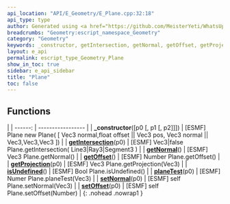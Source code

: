 ```yaml
---
api_location: "API/E_Geometry/E_Plane.cpp:32:18"
api_type: type
author: Generated using <a href="https://github.com/MeisterYeti/WhatsUpDoc">WhatsUpDoc</a>
breadcrumbs: "Geometry:escript_namespace_Geometry"
category: "Geometry"
keywords: _constructor, getIntersection, getNormal, getOffset, getProjection, isUndefined, planeTest, setNormal, setOffset
layout: e_api
permalink: escript_type_Geometry_Plane
show_in_toc: true
sidebar: e_api_sidebar
title: "Plane"
toc: false
---
```


## Functions

|
| ------: | ----------------- |
| **_constructor**([p0 [, p1 [, p2]]]) | [ESMF] Plane new Plane( [ Vec3 normal,float offset \|\|  Vec3 pos, Vec3 normal \|\| Vec3,Vec3,Vec3 ]) |
| **[getIntersection](classGeometry_1_1%5F%5FPlane#classGeometry_1_1%5F%5FPlane_1ab25d6e75facadd5d259f795ca5df7c4d)**(p0) | [ESMF] Vec3\|false Plane.getIntersection( Line3\|Ray3\|Segment3 ) |
| **[getNormal](classGeometry_1_1%5F%5FPlane#classGeometry_1_1%5F%5FPlane_1a8cd0f6a14f839a28d2bcdfed20c77032)**() | [ESMF] Vec3 Plane.getNormal() |
| **[getOffset](classGeometry_1_1%5F%5FPlane#classGeometry_1_1%5F%5FPlane_1a89ad1f231b80e08d552deb0f584428db)**() | [ESMF] Number Plane.getOffset() |
| **[getProjection](classGeometry_1_1%5F%5FPlane#classGeometry_1_1%5F%5FPlane_1ae737800fd5c67123288047a384ca2087)**(p0) | [ESMF] Vec3 Plane.getProjection(Vec3) |
| **[isUndefined](classGeometry_1_1%5F%5FPlane#classGeometry_1_1%5F%5FPlane_1a5f47d8dc53737c416b6e0ea1a7ed3ed2)**() | [ESMF] Bool Plane.isUndefined() |
| **[planeTest](classGeometry_1_1%5F%5FPlane#classGeometry_1_1%5F%5FPlane_1a8ddbb7f52ad7ac9c813ed5b141a375bc)**(p0) | [ESMF] Numer Plane.planeTest(Vec3) |
| **[setNormal](classGeometry_1_1%5F%5FPlane#classGeometry_1_1%5F%5FPlane_1a998b7639741b5d9e4ace9196f89d1e5a)**(p0) | [ESMF] self Plane.setNormal(Vec3) |
| **[setOffset](classGeometry_1_1%5F%5FPlane#classGeometry_1_1%5F%5FPlane_1a0af3229e12a9167d8adbb3130dc187b1)**(p0) | [ESMF] self Plane.setOffset(Number) |
{: .nohead .nowrap1 }
